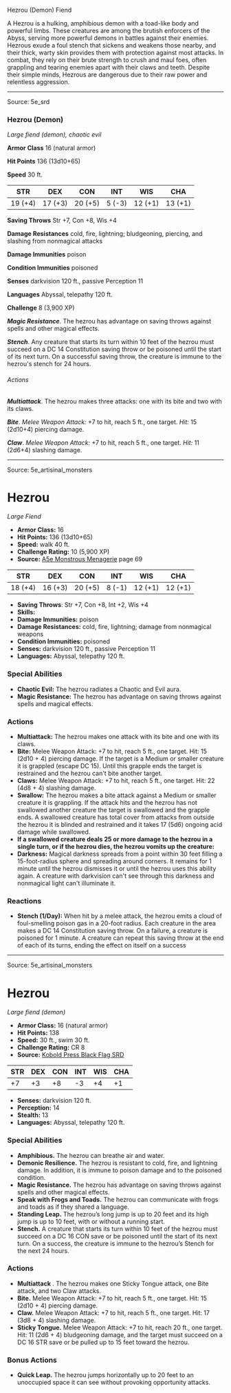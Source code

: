 <MonsterName/>Hezrou (Demon)</MonsterName>
<CreatureType/>Fiend</CreatureType>

<summary>A Hezrou is a hulking, amphibious demon with a toad-like body and powerful limbs. These creatures are among the brutish enforcers of the Abyss, serving more powerful demons in battles against their enemies. Hezrous exude a foul stench that sickens and weakens those nearby, and their thick, warty skin provides them with protection against most attacks. In combat, they rely on their brute strength to crush and maul foes, often grappling and tearing enemies apart with their claws and teeth. Despite their simple minds, Hezrous are dangerous due to their raw power and relentless aggression.</summary>



---

Source: 5e_srd

### Hezrou (Demon)

*Large fiend (demon), chaotic evil*

**Armor Class** 16 (natural armor)

**Hit Points** 136 (13d10+65)

**Speed** 30 ft.

| STR     | DEX     | CON     | INT    | WIS     | CHA     |
|---------|---------|---------|--------|---------|---------|
| 19 (+4) | 17 (+3) | 20 (+5) | 5 (-3) | 12 (+1) | 13 (+1) |

**Saving Throws** Str +7, Con +8, Wis +4

**Damage Resistances** cold, fire, lightning; bludgeoning, piercing, and slashing from nonmagical attacks

**Damage Immunities** poison

**Condition Immunities** poisoned

**Senses** darkvision 120 ft., passive Perception 11

**Languages** Abyssal, telepathy 120 ft.

**Challenge** 8 (3,900 XP)

***Magic Resistance***. The hezrou has advantage on saving throws against spells and other magical effects.

***Stench***. Any creature that starts its turn within 10 feet of the hezrou must succeed on a DC 14 Constitution saving throw or be poisoned until the start of its next turn. On a successful saving throw, the creature is immune to the hezrou's stench for 24 hours.

###### Actions

***Multiattack***. The hezrou makes three attacks: one with its bite and two with its claws.

***Bite***. *Melee Weapon Attack:* +7 to hit, reach 5 ft., one target. *Hit:* 15 (2d10+4) piercing damage.

***Claw***. *Melee Weapon Attack:* +7 to hit, reach 5 ft., one target. *Hit:* 11 (2d6+4) slashing damage.



---

Source: 5e_artisinal_monsters

# Hezrou

*Large* *Fiend*

- **Armor Class:** 16
- **Hit Points:** 136 (13d10+65)
- **Speed:** walk 40 ft.
- **Challenge Rating:** 10 (5,900 XP)
- **Source:** [A5e Monstrous Menagerie](https://enpublishingrpg.com/products/level-up-monstrous-menagerie-a5e) page 69

| STR | DEX | CON | INT | WIS | CHA |
| --- | --- | --- | --- | --- | --- |
| 18 (+4) | 16 (+3) | 20 (+5) | 8 (-1) | 12 (+1) | 12 (+1) |

- **Saving Throws**: Str +7, Con +8, Int +2, Wis +4
- **Skills:** 
- **Damage Immunities:** poison
- **Damage Resistances:** cold, fire, lightning; damage from nonmagical weapons
- **Condition Immunities:** poisoned
- **Senses:** darkvision 120 ft., passive Perception 11
- **Languages:** Abyssal, telepathy 120 ft.

### Special Abilities

- **Chaotic Evil:** The hezrou radiates a Chaotic and Evil aura.
- **Magic Resistance:** The hezrou has advantage on saving throws against spells and magical effects.

### Actions

- **Multiattack:** The hezrou makes one attack with its bite and one with its claws.
- **Bite:** Melee Weapon Attack: +7 to hit, reach 5 ft., one target. Hit: 15 (2d10 + 4) piercing damage. If the target is a Medium or smaller creature  it is grappled (escape DC 15). Until this grapple ends  the target is restrained  and the hezrou can't bite another target.
- **Claws:** Melee Weapon Attack: +7 to hit, reach 5 ft., one target. Hit: 22 (4d8 + 4) slashing damage.
- **Swallow:** The hezrou makes a bite attack against a Medium or smaller creature it is grappling. If the attack hits and the hezrou has not swallowed another creature  the target is swallowed and the grapple ends. A swallowed creature has total cover from attacks from outside the hezrou  it is blinded and restrained  and it takes 17 (5d6) ongoing acid damage while swallowed.
- **If a swallowed creature deals 25 or more damage to the hezrou in a single turn, or if the hezrou dies, the hezrou vomits up the creature:** 
- **Darkness:** Magical darkness spreads from a point within 30 feet  filling a 15-foot-radius sphere and spreading around corners. It remains for 1 minute  until the hezrou dismisses it  or until the hezrou uses this ability again. A creature with darkvision can't see through this darkness and nonmagical light can't illuminate it.

### Reactions

- **Stench (1/Day):** When hit by a melee attack, the hezrou emits a cloud of foul-smelling poison gas in a 20-foot radius. Each creature in the area makes a DC 14 Constitution saving throw. On a failure, a creature is poisoned for 1 minute. A creature can repeat this saving throw at the end of each of its turns, ending the effect on itself on a success






---

Source: 5e_artisinal_monsters

# Hezrou

*Large fiend (demon)*

- **Armor Class:** 16 (natural armor)
- **Hit Points:** 138
- **Speed:** 30 ft., swim 30 ft.
- **Challenge Rating:** CR 8
- **Source:** [Kobold Press Black Flag SRD](https://koboldpress.com/black-flag-roleplaying/)

| STR | DEX | CON | INT | WIS | CHA |
| --- | --- | --- | --- | --- | --- |
| +7 | +3 | +8 | -3 | +4 | +1 |

- **Senses:** darkvision 120 ft.
- **Perception:** 14
- **Stealth:** 13
- **Languages:** Abyssal, telepathy 120 ft.

### Special Abilities

- **Amphibious.** The hezrou can breathe air and water.
- **Demonic Resilience.** The hezrou is resistant to cold, fire, and lightning damage. In addition, it is immune to poison damage and to the poisoned condition.
- **Magic Resistance.** The hezrou has advantage on saving throws against spells and other magical effects.
- **Speak with Frogs and Toads.** The hezrou can communicate with frogs and toads as if they shared a language.
- **Standing Leap.** The hezrou’s long jump is up to 20 feet and its high jump is up to 10 feet, with or without a running start.
- **Stench.** A creature that starts its turn within 10 feet of the hezrou must succeed on a DC 16 CON save or be poisoned until the start of its next turn. On a success, the creature is immune to the hezrou’s Stench for the next 24 hours.

### Actions

- **Multiattack** . The hezrou makes one Sticky Tongue attack, one Bite attack, and two Claw attacks.
- **Bite.** Melee Weapon Attack: +7 to hit, reach 5 ft., one target. Hit: 15 (2d10 + 4) piercing damage.
- **Claw.** Melee Weapon Attack: +7 to hit, reach 5 ft., one target. Hit: 17 (3d8 + 4) slashing damage.
- **Sticky Tongue.** Melee Weapon Attack: +7 to hit, reach 20 ft., one target. Hit: 11 (2d6 + 4) bludgeoning damage, and the target must succeed on a DC 16 STR save or be pulled up to 15 feet toward the hezrou.

### Bonus Actions

- **Quick Leap.** The hezrou jumps horizontally up to 20 feet to an unoccupied space it can see without provoking opportunity attacks.



